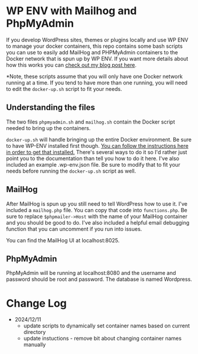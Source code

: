 # WP ENV with Mailhog and PhpMyAdmin

If you develop WordPress sites, themes or plugins locally and use WP ENV to manage your docker containers, this repo contains some bash scripts you can use to easily add MailHog and PHPMyAdmin containers to the Docker network that is spun up by WP ENV.  If you want more details about how this works you can [check out my blog post here](https://twinwebdev.com/wp-env-with-mailhog-and-phpmyadmin/).

*Note, these scripts assume that you will only have one Docker network running at a time.  If you tend to have more than one running, you will need to edit the `docker-up.sh` script to fit your needs.

## Understanding the files

The two files `phpmyadmin.sh` and `mailhog.sh` contain the Docker script needed to bring up the containers.  

`docker-up.sh` will handle bringing up the entire Docker environment.  Be sure to have WP-ENV installed first though.  [You can follow the instructions here in order to get that installed.](https://developer.wordpress.org/block-editor/reference-guides/packages/packages-env/)  There's several ways to do it so I'd rather just point you to the documentation than tell you how to do it here.  I've also included an example .wp-env.json file.  Be sure to modify that to fit your needs before running the `docker-up.sh` script as well.

## MailHog

After MailHog is spun up you still need to tell WordPress how to use it. I've included a `mailhog.php` file.  You can copy that code into `functions.php`.  Be sure to replace `$phpmailer->Host` with the name of your MailHog container and you should be good to do.  I've also included a helpful email debugging function that you can uncomment if you run into issues.

You can find the MailHog UI at localhost:8025.

## PhpMyAdmin

PhpMyAdmin will be running at localhost:8080 and the username and password should be root and password.  The database is named Wordpress.


# Change Log

- 2024/12/11
  - update scripts to dynamically set container names based on current directory
  - update instuctions - remove bit about changing container names manually
  